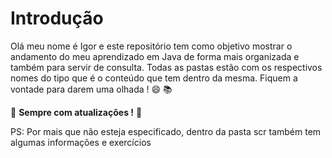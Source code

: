 # Introdução
Olá meu nome é Igor e este repositório tem como objetivo mostrar o andamento do meu aprendizado em Java de forma mais organizada e também para servir de consulta. Todas as pastas
estão com os respectivos nomes do tipo que é o conteúdo que tem dentro da mesma. Fiquem a vontade para darem uma olhada ! :smile: :books:

:rocket: **Sempre com atualizações !** :rocket:

PS: Por mais que não esteja especificado, dentro da pasta scr também tem algumas informações e exercícios

